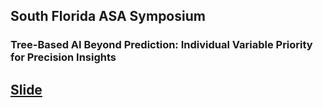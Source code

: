 ## South Florida ASA Symposium
### Tree-Based AI Beyond Prediction: Individual Variable Priority for Precision Insights
## [Slide](https://luminwin.github.io/iVarPro)
